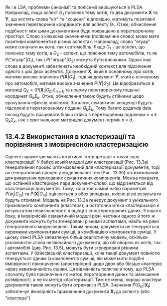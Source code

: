 Як і в LSA, проблеми синонімії та полісемії вирішуються в PLSA. Наприклад, якщо аспект $G_1$ пояснює тему котів, то два документи $\mathbf{X}$ та $\mathbf{Y}$, що містять слова "кіт" та "кошеня" відповідно, матимуть позитивні значення перетвореної координати для аспекту $G_1$. Отже, обчислення подібності між цими документами буде покращено в перетвореному просторі. Слово з кількома значеннями (полісемічне слово) може мати позитивні компоненти в різних аспектах. Наприклад, слово "ягуар" може означати як кота, так і автомобіль. Якщо $G_1$ - це аспект, що пояснює тему котів, а $G_2$ - аспект, що пояснює тему автомобілів, то як $P(\text{"ягуар"}|G_1)$, так і $P(\text{"ягуар"}|G_2)$ можуть бути високими. Однак інші слова в документі забезпечать необхідний контекст для підсилення одного з цих двох аспектів. Документ $\mathbf{X}$, який в основному про котів, матиме високе значення $P(\mathbf{X}|G_1)$, тоді як документ $\mathbf{Y}$, який в основному про автомобілі, матиме високе значення $P(\mathbf{Y}|G_2)$. Це відобразиться в матриці $Q_k = [P(\mathbf{X_i}|G_m)]_{n \times k}$ та новому перетвореному поданні координат $Q_k \Sigma_k$. Отже, обчислення також будуть стійкими щодо врахування ефектів полісемії. Загалом, семантичні концепції будуть підсилені в перетвореному поданні $Q_k \Sigma_k$. Тому багато додатків data mining будуть працювати більш стійко з перетвореним поданням $n \times k$ $Q_k \Sigma_k$, ніж з оригінальною матрицею документ-термін $n \times d$.

## 13.4.2 Використання в кластеризації та порівняння з імовірнісною кластеризацією

Оцінені параметри мають інтуїтивні інтерпретації з точки зору кластеризації. У байєсівській моделі для кластеризації (Рис. 13.3а) генеративний процес оптимізований для кластеризації документів, тоді як генеративний процес у моделюванні тем (Рис. 13.3б) оптимізований для виявлення прихованих семантичних компонентів. Можна показати, що останній кластеризує пари документ-слово, що відрізняється від кластеризації документів. Тому, хоча той самий набір параметрів $P(w_j|G_m)$ та $P(\mathbf{X}|G_m)$ оцінюється в обох випадках, якісно різні результати будуть отримані. Модель на Рис. 13.3а генерує документ з унікального прихованого компонента (кластера), а остаточна м'яка кластеризація є результатом невизначеності в оцінці з спостережуваних даних. З іншого боку, в імовірнісній семантичній моделі різні частини одного й того ж документа можуть бути згенеровані різними аспектами, навіть на рівні генеративного моделювання. Таким чином, документи не генеруються окремими компонентами суміші, а комбінацією компонентів суміші. У цьому сенсі PLSA забезпечує більш реалістичну модель, оскільки різноманітні слова незвичайного документа, що обговорює як котів, так і автомобілі (див. Рис. 13.5), можуть бути згенеровані різними аспектами. У байєсівській кластеризації, хоча такий документ повністю генерується одним із компонентів суміші, він може мати подібні ймовірності призначення (апостеріорні) щодо двох або більше кластерів через невизначеність оцінки. Ця відмінність полягає в тому, що PLSA спочатку була призначена як метод перетворення даних та зменшення розмірності, а не як метод кластеризації. Тим не менш, хороші кластери документів також можуть бути отримані з PLSA. Значення $P(G_m|\mathbf{X_i})$ забезпечує ймовірність призначення документа $\mathbf{X_i}$ до аспекту (або "кластера")